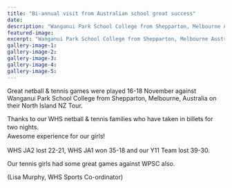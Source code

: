```yaml
---
title: "Bi-annual visit from Australian school great success"
date: 
description: "Wanganui Park School College from Shepparton, Melbourne Australia visit WHS 16-18 November."
featured-image: 
excerpt: "Wanganui Park School College from Shepparton, Melbourne Australia visit WHS 16-18 November."
gallery-image-1: 
gallery-image-2: 
gallery-image-3: 
gallery-image-4: 
gallery-image-5: 
---
```


<p><span>Great netball &amp; tennis games were played 16-18 November against Wanganui Park School College from Shepparton, Melbourne, Australia on their North Island NZ Tour. </span></p>
<p><span>Thanks to our WHS netball &amp; tennis families who have taken in billets for two nights</span><span style="line-height: 1.5;">.<br /></span><span style="line-height: 1.5;">Awesome experience for our girls!</span></p>
<p><span>WHS JA2 lost 22-21, WHS JA1 won 35-18 and our Y11 Team lost 39-30. </span></p>
<p><span>Our tennis girls had some great games against WPSC also.</span></p>
<p><span>(Lisa Murphy, WHS Sports Co-ordinator)</span></p>

